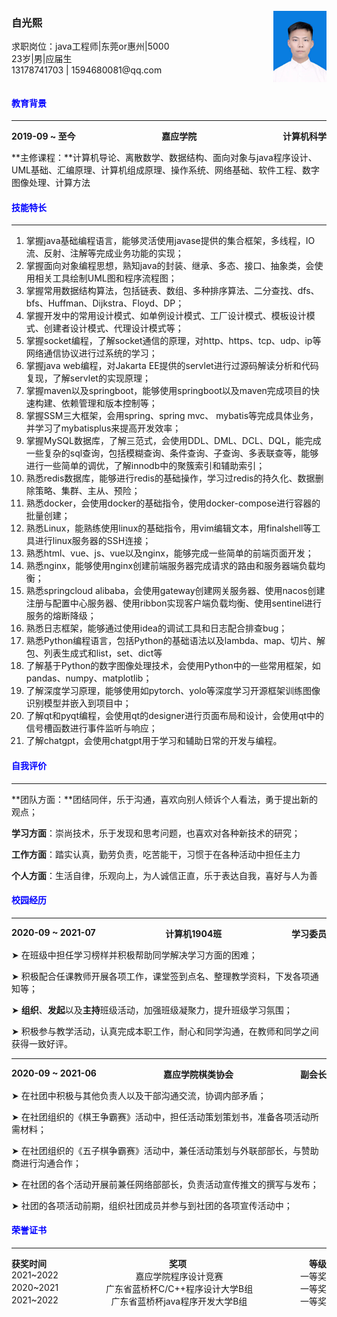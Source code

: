 

<div style="display: flex; justify-content: space-between;">
  <span><h3>自光熙</h3>求职岗位：java工程师|东莞or惠州|5000<br/>23岁|男|应届生<br/>13178741703 | 1594680081@qq.com</span>  <span><br/><img src="selfimg.jpg" weight=76px height=114px/></span></div>

#### <font color=blue>教育背景</font>

---

<div style="display: flex; justify-content: space-between; font-weight: bold;">
  <span>2019-09 ~ 至今</span>
  <span>嘉应学院</span>
  <span>计算机科学</span>
</div>

**主修课程：**计算机导论、离散数学、数据结构、面向对象与java程序设计、UML基础、汇编原理、计算机组成原理、操作系统、网络基础、软件工程、数字图像处理、计算方法

#### <font color=blue>技能特长</font>

---

1. 掌握java基础编程语言，能够灵活使用javase提供的集合框架，多线程，IO流、反射、注解等完成业务功能的实现；
2. 掌握面向对象编程思想，熟知java的封装、继承、多态、接口、抽象类，会使用相关工具绘制UML图和程序流程图；
3. 掌握常用数据结构算法，包括链表、数组、多种排序算法、二分查找、dfs、bfs、Huffman、Dijkstra、Floyd、DP；
4. 掌握开发中的常用设计模式、如单例设计模式、工厂设计模式、模板设计模式、创建者设计模式、代理设计模式等；
5. 掌握socket编程，了解socket通信的原理，对http、https、tcp、udp、ip等网络通信协议进行过系统的学习；
6. 掌握java web编程，对Jakarta EE提供的servlet进行过源码解读分析和代码复现，了解servlet的实现原理；
7. 掌握maven以及springboot，能够使用springboot以及maven完成项目的快速构建、依赖管理和版本控制等；
8. 掌握SSM三大框架，会用spring、spring mvc、 mybatis等完成具体业务，并学习了mybatisplus来提高开发效率；
9. 掌握MySQL数据库，了解三范式，会使用DDL、DML、DCL、DQL，能完成一些复杂的sql查询，包括模糊查询、条件查询、子查询、多表联查等，能够进行一些简单的调优，了解innodb中的聚簇索引和辅助索引；
10. 熟悉redis数据库，能够进行redis的基础操作，学习过redis的持久化、数据删除策略、集群、主从、预险；
11. 熟悉docker，会使用docker的基础指令，使用docker-compose进行容器的批量创建；
12. 熟悉Linux，能熟练使用linux的基础指令，用vim编辑文本，用finalshell等工具进行linux服务器的SSH连接；
13. 熟悉html、vue、js、vue以及nginx，能够完成一些简单的前端页面开发；
14. 熟悉nginx，能够使用nginx创建前端服务器完成请求的路由和服务器端负载均衡；
15. 熟悉springcloud alibaba，会使用gateway创建网关服务器、使用nacos创建注册与配置中心服务器、使用ribbon实现客户端负载均衡、使用sentinel进行服务的熔断降级；
16. 熟悉日志框架，能够通过使用idea的调试工具和日志配合排查bug；
17. 熟悉Python编程语言，包括Python的基础语法以及lambda、map、切片、解包、列表生成式和list，set、dict等
18. 了解基于Python的数字图像处理技术，会使用Python中的一些常用框架，如pandas、numpy、matplotlib；
19. 了解深度学习原理，能够使用如pytorch、yolo等深度学习开源框架训练图像识别模型并嵌入到项目中；
20. 了解qt和pyqt编程，会使用qt的designer进行页面布局和设计，会使用qt中的信号槽函数进行事件监听与响应；
21. 了解chatgpt，会使用chatgpt用于学习和辅助日常的开发与编程。

#### <font color=blue>自我评价</font>

---

**团队方面：**团结同伴，乐于沟通，喜欢向别人倾诉个人看法，勇于提出新的观点；

**学习方面**：崇尚技术，乐于发现和思考问题，也喜欢对各种新技术的研究；

**工作方面**：踏实认真，勤劳负责，吃苦能干，习惯于在各种活动中担任主力

**个人方面**：生活自律，乐观向上，为人诚信正直，乐于表达自我，喜好与人为善

#### <font color=blue>校园经历</font>

---

<div style="display: flex; justify-content: space-between; font-weight: bold;">
  <span>2020-09 ~ 2021-07</span>
  <span>计算机1904班</span>
  <span>学习委员</span>
</div>

➤ 在班级中担任学习榜样并积极帮助同学解决学习方面的困难；

➤ 积极配合任课教师开展各项工作，课堂签到点名、整理教学资料，下发各项通知等；

➤ **组织**、**发起**以及**主持**班级活动，加强班级凝聚力，提升班级学习氛围；

➤ 积极参与教学活动，认真完成本职工作，耐心和同学沟通，在教师和同学之间获得一致好评。

---

<div style="display: flex; justify-content: space-between; font-weight: bold;">
  <span>2020-09 ~ 2021-06</span>
  <span>嘉应学院棋类协会</span>
  <span>副会长</span>
</div>

➤ 在社团中积极与其他负责人以及干部沟通交流，协调内部矛盾；

➤ 在社团组织的《棋王争霸赛》活动中，担任活动策划策划书，准备各项活动所需材料；

➤ 在社团组织的《五子棋争霸赛》活动中，兼任活动策划与外联部部长，与赞助商进行沟通合作；

➤ 在社团的各个活动开展前兼任网络部部长，负责活动宣传推文的撰写与发布；

➤ 社团的各项活动前期，组织社团成员并参与到社团的各项宣传活动中；

#### <font color=blue>荣誉证书</font>

---

<div style="display: flex; justify-content: space-between; font-weight: bold;">
  <span>获奖时间</span>
  <span>奖项</span>    
  <span>等级</span>
</div>

<div style="display: flex; justify-content: space-between;">
  <span>2021~2022</span>
  <span>嘉应学院程序设计竞赛</span>
  <span>一等奖</span>
</div>
<div style="display: flex; justify-content: space-between;">
  <span>2020~2021</span>
  <span>广东省蓝桥杯C/C++程序设计大学B组</span>
  <span>一等奖</span>
</div>
<div style="display: flex; justify-content: space-between;">
  <span>2021~2022</span>
  <span>广东省蓝桥杯java程序开发大学B组</span>
  <span>一等奖</span>
</div>

